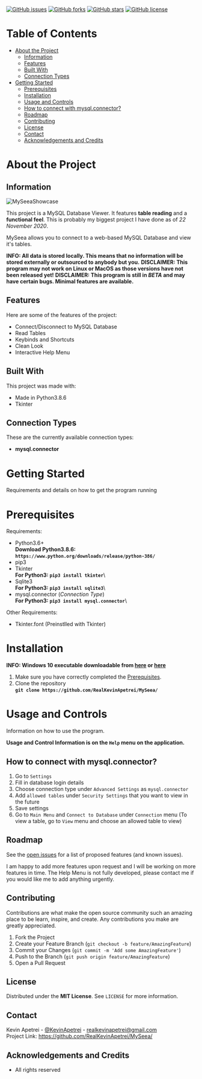 [![GitHub issues](https://img.shields.io/github/issues/RealKevinApetrei/MySeea)](https://github.com/RealKevinApetrei/MySeea/issues) 
[![GitHub forks](https://img.shields.io/github/forks/RealKevinApetrei/MySeea)](https://github.com/RealKevinApetrei/MySeea/network)
[![GitHub stars](https://img.shields.io/github/stars/RealKevinApetrei/MySeea)](https://github.com/RealKevinApetrei/MySeea/stargazers)
[![GitHub license](https://img.shields.io/github/license/RealKevinApetrei/MySeea)](https://github.com/RealKevinApetrei/MySeea/blob/master/LICENSE)

# Table of Contents
- [About the Project](#about-the-project)
  - [Information](#information)
  - [Features](#features)
  - [Built With](#built-with)
  - [Connection Types](#connection-types)
- [Getting Started](#getting-started)
  - [Prerequisites](#prerequisites)
  - [Installation](#installation)
  - [Usage and Controls](#usage-and-controls)
  - [How to connect with mysql.connector?](#how-to-connect-with-mysqlconnector)
  - [Roadmap](#roadmap)
  - [Contributing](#contributing)
  - [License](#license)
  - [Contact](#contact)
  - [Acknowledgements and Credits](#acknowledgements-and-credits)

# About the Project
## Information
![MySeeaShowcase](https://user-images.githubusercontent.com/65184258/99902135-531b5380-2cb3-11eb-860a-921eaa8f1479.PNG)


This project is a MySQL Database Viewer. It features **table reading** and a **functional feel**.
This is probably my biggest project I have done as of *22 November 2020*.

MySeea allows you to connect to a web-based MySQL Database and view it's tables.

**INFO: All data is stored locally. This means that no information will be stored externally or outsourced to anybody but you.**
**DISCLAIMER: This program may not work on Linux or MacOS as those versions have not been released yet!**
**DISCLAIMER: This program is still in *BETA* and may have certain bugs. Minimal features are available.**

## Features
Here are some of the features of the project:

- Connect/Disconnect to MySQL Database
- Read Tables
- Keybinds and Shortcuts
- Clean Look
- Interactive Help Menu

## Built With
This project was made with:

- Made in Python3.8.6
- Tkinter

## Connection Types
These are the currently available connection types:

- **mysql.connector**

# Getting Started
Requirements and details on how to get the program running

# Prerequisites
Requirements:

- Python3.6+\
  **Download Python3.8.6: `https://www.python.org/downloads/release/python-386/`**
- pip3
- Tkinter\
  **For Python3: `pip3 install tkinter`**\
- Sqlite3\
  **For Python3: `pip3 install sqlite3`**\
- mysql.connector (*Connection Type*)\
  **For Python3: `pip3 install mysql.connector`**\
  
Other Requirements:

- Tkinter.font (Preinstlled with Tkinter)

# Installation
**INFO: Windows 10 executable downloadable from [here](https://github.com/RealKevinApetrei/MySeea/releases) or [here](https://github.com/RealKevinApetrei/MySeea/tree/main/Windows%2010%20(Executable))**

1. Make sure you have correctly completed the [Prerequisites](#prerequisites).
2. Clone the repository\
   **`git clone https://github.com/RealKevinApetrei/MySeea/`**

# Usage and Controls
Information on how to use the program.

**Usage and Control Information is on the `Help` menu on the application.**

## How to connect with mysql.connector?

1. Go to `Settings`
2. Fill in database login details
3. Choose connection type under `Advanced Settings` as `mysql.connector`
4. Add `allowed tables` under `Security Settings` that you want to view in the future
5. Save settings
6. Go to `Main Menu` and `Connect to Database` under `Connection` menu
(To view a table, go to `View` menu and choose an allowed table to view)

## Roadmap

See the [open issues](https://github.com/RealKevinApetrei/MySeea/issues) for a list of proposed features (and known issues).

I am happy to add more features upon request and I will be working on more features in time. The Help Menu is not fully developed, please contact me if you would like me to add anything urgently.

## Contributing

Contributions are what make the open source community such an amazing place to be learn, inspire, and create. Any contributions you make are greatly appreciated.

1. Fork the Project
2. Create your Feature Branch (`git checkout -b feature/AmazingFeature`)
3. Commit your Changes (`git commit -m 'Add some AmazingFeature'`)
4. Push to the Branch (`git push origin feature/AmazingFeature`)
5. Open a Pull Request

## License

Distributed under the **MIT License**. See `LICENSE` for more information.

## Contact

Kevin Apetrei - [@KevinApetrei](https://twitter.com/KevinApetrei) - realkevinapetrei@gmail.com\
Project Link: https://github.com/RealKevinApetrei/MySeea/

## Acknowledgements and Credits
- All rights reserved
